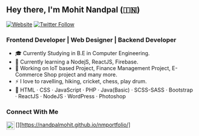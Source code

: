 ## Hey there, I'm Mohit Nandpal (🇮🇳) 
[![Website](http://img.shields.io/website?label=My%20Portfolio%20&style=for-the-badge&url=https://nandpalmohit.github.io/nmportfolio/&color=12c77f)](https://nandpalmohit.github.io/nmportfolio/)
[![Twitter Follow](https://img.shields.io/twitter/follow/nandpalmohit99?color=1DA1F2&logo=twitter&style=for-the-badge)](https://twitter.com/nandpalmohit99)


### Frontend Developer | Web Designer | Backend Developer

- 🎓 Currently Studying in B.E in Computer Engineering.
- 🌱 Currently learning a NodejS, ReactJS,  Firebase.
- 🥅 Working on IoT based Project, Finance Management Project, E-Commerce Shop project and many more.
- ⚡ I love to ravelling, hiking, cricket, chess, play drum.
- 📌 HTML · CSS · JavaScript · PHP · Java(Basic) · SCSS-SASS · Bootstrap · ReactJS · NodeJS · WordPress · Photoshop

### Connect With Me

[<img align="left" alt="nandpalmohit99." width="22px" src="https://img.icons8.com/pastel-glyph/32/000000/earth-planet.png" />][https://nandpalmohit.github.io/nmportfolio/]
